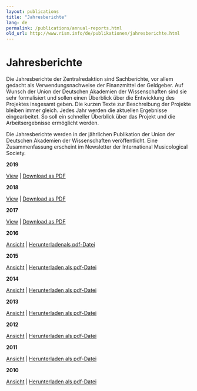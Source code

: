 ```yaml
---
layout: publications
title: "Jahresberichte"
lang: de
permalink: /publications/annual-reports.html
old_url: http://www.rism.info/de/publikationen/jahresberichte.html
---
```


# Jahresberichte

Die Jahresberichte der Zentralredaktion sind Sachberichte, vor allem gedacht als Verwendungsnachweise der Finanzmittel der Geldgeber. Auf Wunsch der Union der Deutschen Akademien der Wissenschaften sind sie sehr formalisiert und sollen einen Überblick über die Entwicklung des Projektes insgesamt geben. Die kurzen Texte zur Beschreibung der Projekte bleiben immer gleich. Jedes Jahr werden die aktuellen Ergebnisse eingearbeitet. So soll ein schneller Überblick über das Projekt und die Arbeitsergebnisse ermöglicht werden.

Die Jahresberichte werden in der jährlichen Publikation der Union der Deutschen Akademien der Wissenschaften veröffentlicht. Eine Zusammenfassung erscheint im Newsletter der International Musicological Society.

**2019**

[View](/publications/annual-reports/2019.html) | [Download as PDF](/resources-old-website/user_upload/RISM-Jahresbericht-19_DE.pdf)

**2018**

[View](/publications/annual-reports/2018.html) | [Download as PDF](/resources-old-website/community-content/Zentralredaktion/Jahresberichte/RISM-Jahresbericht-18_DE.pdf)

**2017**

[View](/publications/annual-reports/2017.html) | [Download as PDF](/resources-old-website/Jahresbericht2017_EN.pdf)

**2016**

[Ansicht](/publications/annual-reports/2016.html#c3434) | [Herunterladenals pdf-Datei](/resources-old-website/Jahresbericht_DE_2016.pdf)

**2015**

[Ansicht](/publications/annual-reports/2015.html#c3226) | [Herunterladen als pdf-Datei](/resources-old-website/Jahresbericht_DE_2016.pdf)

**2014**

[Ansicht](/publications/annual-reports/2014.html) | [Herunterladen als pdf-Datei](/resources-old-website/Jahresbericht_2014.pdf)

**2013**

[Ansicht](/publications/annual-reports/2013.html#c2694) | [Herunterladen als pdf-Datei](/resources-old-website/user_upload/Jahresbericht_DE_web.pdf)

**2012**

[Ansicht](/publications/annual-reports/2012.html#c2450) | [Herunterladen als pdf-Datei](/resources-old-website/user_upload/JahresberichtDeutsch_2012.pdf)

**2011**

[Ansicht](/publications/annual-reports/2011.html) | [Herunterladen als pdf-Datei](/resources-old-website/user_upload/JahresberichtDeutsch.pdf)

**2010**

[Ansicht](/publications/annual-reports/2010.html#c1112) | [Herunterladen als pdf-Datei](/resources-old-website/user_upload/JahresberichtDeutsch_2010.pdf)